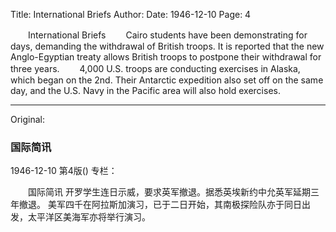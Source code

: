 Title: International Briefs
Author:
Date: 1946-12-10
Page: 4

　　International Briefs
　　Cairo students have been demonstrating for days, demanding the withdrawal of British troops. It is reported that the new Anglo-Egyptian treaty allows British troops to postpone their withdrawal for three years.
　　4,000 U.S. troops are conducting exercises in Alaska, which began on the 2nd. Their Antarctic expedition also set off on the same day, and the U.S. Navy in the Pacific area will also hold exercises.



<hr /> 

Original: 


### 国际简讯

1946-12-10
第4版()
专栏：

　　国际简讯
    开罗学生连日示威，要求英军撤退。据悉英埃新约中允英军延期三年撤退。
    美军四千在阿拉斯加演习，已于二日开始，其南极探险队亦于同日出发，太平洋区美海军亦将举行演习。

